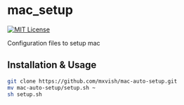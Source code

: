 # mac_setup
[![MIT License](http://img.shields.io/badge/license-MIT-brightgreen.svg)](http://www.opensource.org/licenses/MIT)

Configuration files to setup mac

## Installation & Usage

```sh
git clone https://github.com/mxvish/mac-auto-setup.git
mv mac-auto-setup/setup.sh ~
sh setup.sh
```
